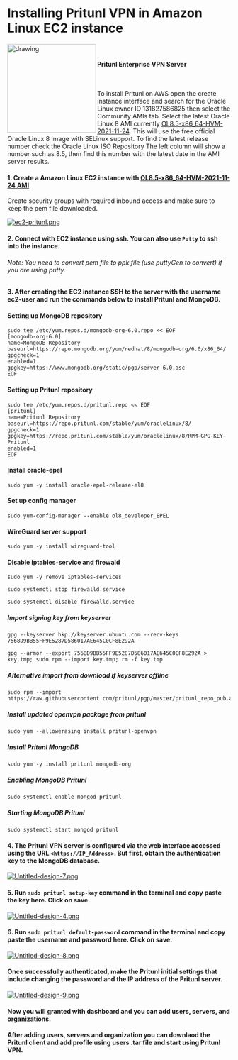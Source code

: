 # Installing Pritunl VPN in Amazon Linux EC2 instance

<p>
<img src="https://pritunl.com/img/pritunl_onelogin.png" alt="drawing" width="200"/ align="left"></p>
</br>

#### Pritunl Enterprise VPN Server</br>
</br>

To install Pritunl on AWS open the create instance interface and search for the Oracle Linux owner ID 131827586825 then select the Community AMIs tab. Select the latest Oracle Linux 8 AMI currently [OL8.5-x86_64-HVM-2021-11-24](https://ap-south-1.console.aws.amazon.com/ec2/home?region=ap-south-1#LaunchInstances:). This will use the free official Oracle Linux 8 image with SELinux support. To find the latest release number check the Oracle Linux ISO Repository The left column will show a number such as 8.5, then find this number with the latest date in the AMI server results.

#### 1. Create a Amazon Linux EC2 instance with [OL8.5-x86_64-HVM-2021-11-24 AMI](https://ap-south-1.console.aws.amazon.com/ec2/home?region=ap-south-1#LaunchInstances:)

Create security groups with required inbound access and make sure to keep the pem file downloaded.


[![ec2-pritunl.png](https://i.postimg.cc/NM0hCMJp/ec2-pritunl.png)](https://postimg.cc/xkBFc0Sz)



#### 2. Connect with EC2 instance using ssh. You can also use `Putty` to ssh into the instance.
###### Note: You need to convert pem file to ppk file (use puttyGen to convert) if you are using putty. 

#### 3. After creating the EC2 instance SSH to the server with the username ec2-user and run the commands below to install Pritunl and MongoDB.

#### Setting up MongoDB repository

```
sudo tee /etc/yum.repos.d/mongodb-org-6.0.repo << EOF
[mongodb-org-6.0]
name=MongoDB Repository
baseurl=https://repo.mongodb.org/yum/redhat/8/mongodb-org/6.0/x86_64/
gpgcheck=1
enabled=1
gpgkey=https://www.mongodb.org/static/pgp/server-6.0.asc
EOF
```
#### Setting up Pritunl repository

```
sudo tee /etc/yum.repos.d/pritunl.repo << EOF
[pritunl]
name=Pritunl Repository
baseurl=https://repo.pritunl.com/stable/yum/oraclelinux/8/
gpgcheck=1
gpgkey=https://repo.pritunl.com/stable/yum/oraclelinux/8/RPM-GPG-KEY-Pritunl
enabled=1
EOF
```
#### Install oracle-epel

```
sudo yum -y install oracle-epel-release-el8
```
#### Set up config manager

```
sudo yum-config-manager --enable ol8_developer_EPEL
```
#### WireGuard server support</br>

```
sudo yum -y install wireguard-tool
```
#### Disable iptables-service and firewald

```
sudo yum -y remove iptables-services
```

```
sudo systemctl stop firewalld.service
```

```
sudo systemctl disable firewalld.service
```

##### Import signing key from keyserver </br>
```
gpg --keyserver hkp://keyserver.ubuntu.com --recv-keys 7568D9BB55FF9E5287D586017AE645C0CF8E292A
```

```
gpg --armor --export 7568D9BB55FF9E5287D586017AE645C0CF8E292A > key.tmp; sudo rpm --import key.tmp; rm -f key.tmp
```

##### Alternative import from download if keyserver offline </br>
```
sudo rpm --import https://raw.githubusercontent.com/pritunl/pgp/master/pritunl_repo_pub.asc
```

##### Install updated openvpn package from pritunl</br>
```
sudo yum --allowerasing install pritunl-openvpn
```
##### Install Pritunl MongoDB

```
sudo yum -y install pritunl mongodb-org
```
##### Enabling MongoDB Pritunl

```
sudo systemctl enable mongod pritunl
```
##### Starting MongoDB Pritunl 

```
sudo systemctl start mongod pritunl
```

#### 4. The Pritunl VPN server is configured via the web interface accessed using the URL `<https://IP_Address>`. But first, obtain the authentication key to the MongoDB database.

[![Untitled-design-7.png](https://i.postimg.cc/05z58kxL/Untitled-design-7.png)](https://postimg.cc/dDKc6KhB)

#### 5. Run `sudo pritunl setup-key` command in the terminal and copy paste the key here. Click on save.

[![Untitled-design-4.png](https://i.postimg.cc/25hjrghd/Untitled-design-4.png)](https://postimg.cc/Jy7CQ6Tt)

#### 6. Run `sudo pritunl default-password` command in the terminal and copy paste the username and password here. Click on save.

[![Untitled-design-8.png](https://i.postimg.cc/4NR7K7WD/Untitled-design-8.png)](https://postimg.cc/Z0jK2RtH)

#### Once successfully authenticated, make the Pritunl initial settings that include changing the password and the IP address of the Pritunl server.

[![Untitled-design-9.png](https://i.postimg.cc/76L1WCFs/Untitled-design-9.png)](https://postimg.cc/ns6QsLcB)

#### Now you will granted with dashboard and you can add users, servers, and organizations.

#### After adding users, servers and organization you can downlaod the Pritunl client and add profile using users .tar file and start using Pritunl VPN. 
